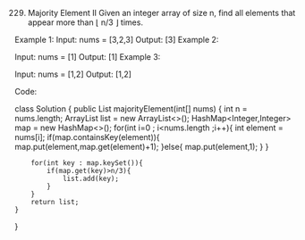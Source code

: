 229. Majority Element II
Given an integer array of size n, find all elements that appear more than ⌊ n/3 ⌋ times.

 

Example 1:
Input: nums = [3,2,3]
Output: [3]
Example 2:

Input: nums = [1]
Output: [1]
Example 3:

Input: nums = [1,2]
Output: [1,2]

Code:

class Solution {
    public List<Integer> majorityElement(int[] nums) {
        int n = nums.length;
        ArrayList<Integer> list = new ArrayList<>();
        HashMap<Integer,Integer> map = new HashMap<>();
        for(int i=0 ; i<nums.length ;i++){
            int element = nums[i];
            if(map.containsKey(element)){
                map.put(element,map.get(element)+1);
            }else{
                map.put(element,1);
            }
        }

        for(int key : map.keySet()){
            if(map.get(key)>n/3){
                list.add(key);
            }
        }
        return list;
    }
}